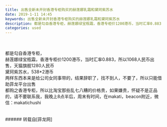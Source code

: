 ```yaml
---
title: 出售全新未开封香港专柜购买的赫莲娜乳霜和黛珂紫苏水
date: 2019-1-11 14:45
keywords: 出售全新未开封香港专柜购买的赫莲娜乳霜和黛珂紫苏水
description: 都是勾自香港专柜，赫莲娜绿宝瓶霜，香港专柜价1200港币，当时汇率0.883，所以1068人民币出售，天猫旗舰1280人民币黛珂紫苏水，538*2港币两样东西本来是给公司女同事带的，结果辞职了，找不到人，不要了，所以只能借助菲龙平台出售都购之香港专柜，所以比淘宝那些乱七八糟的价格贵，如果嫌贵，怀疑不是正品的，请不要联系我，我晚上8点半后，周末有时间，在makati，beacon附近，微信：makatichushi
categories: used
---
```

<td class="t_f" id="postmessage_2666995">

<br/>
<br/>
都是勾自香港专柜，<br/>
赫莲娜绿宝瓶霜，香港专柜价1200港币，当时汇率0.883，所以1068人民币出售，天猫旗舰1280人民币<br/>
黛珂紫苏水，538*2港币<br/>
两样东西本来是给公司女同事带的，结果辞职了，找不到人，不要了，所以只能借助菲龙平台出售<br/>
都购之香港专柜，所以比淘宝那些乱七八糟的价格贵，如果嫌贵，怀疑不是正品的，请不要联系我，我晚上8点半后，周末有时间，在makati，beacon附近，微信：makatichushi<br/>
<br/>
<br/>
</td>
###### 转载自[菲龙网]